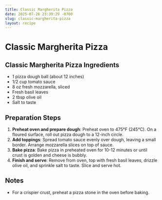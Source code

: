```yaml
---
title: Classic Margherita Pizza
date: 2025-07-26 23:39:29 -0700
slug: classic-margherita-pizza
layout: recipe
---
```


# Classic Margherita Pizza

## Classic Margherita Pizza Ingredients
- 1 pizza dough ball (about 12 inches)
- 1/2 cup tomato sauce
- 8 oz fresh mozzarella, sliced
- Fresh basil leaves
- 2 tbsp olive oil
- Salt to taste

## Preparation Steps
1. **Preheat oven and prepare dough**: Preheat oven to 475°F (245°C). On a floured surface, roll out pizza dough to a 12-inch circle.
2. **Add toppings**: Spread tomato sauce evenly over dough, leaving a small border. Arrange mozzarella slices on top of sauce.
3. **Bake pizza**: Bake pizza in preheated oven for 10-12 minutes or until crust is golden and cheese is bubbly.
4. **Finish and serve**: Remove from oven, top with fresh basil leaves, drizzle olive oil, and sprinkle salt to taste. Slice and serve hot.

## Notes
- For a crispier crust, preheat a pizza stone in the oven before baking. 